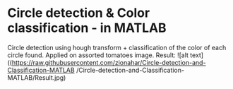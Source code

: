 # Circle detection & Color classification - in MATLAB
Circle detection using hough transform + classification of the color of each circle found.
Applied on assorted tomatoes image.
Result:
![alt text]((https://raw.githubusercontent.com/zionahar/Circle-detection-and-Classification-MATLAB
/Circle-detection-and-Classification-MATLAB/Result.jpg)
